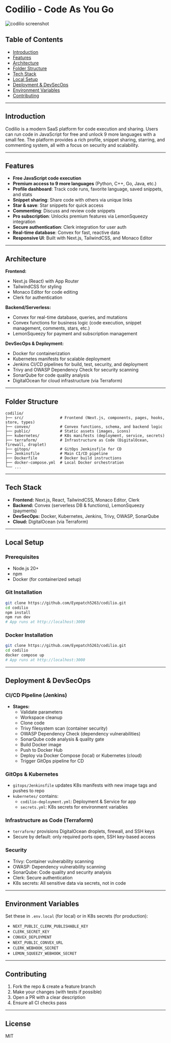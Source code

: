 
# Codilio - Code As You Go

![codilio screenshot](https://res.cloudinary.com/dvnrlqqpq/image/upload/v1738501757/Screenshot_2025-02-02_183854_pebwwy.png)

## Table of Contents

- [Introduction](#introduction)
- [Features](#features)
- [Architecture](#architecture)
- [Folder Structure](#folder-structure)
- [Tech Stack](#tech-stack)
- [Local Setup](#local-setup)
- [Deployment & DevSecOps](#deployment--devsecops)
- [Environment Variables](#environment-variables)
- [Contributing](#contributing)

---

## Introduction

Codilio is a modern SaaS platform for code execution and sharing. Users can run code in JavaScript for free and unlock 9 more languages with a small fee. The platform provides a rich profile, snippet sharing, starring, and commenting system, all with a focus on security and scalability.

---

## Features

- **Free JavaScript code execution**
- **Premium access to 9 more languages** (Python, C++, Go, Java, etc.)
- **Profile dashboard**: Track code runs, favorite language, saved snippets, and stats
- **Snippet sharing**: Share code with others via unique links
- **Star & save**: Star snippets for quick access
- **Commenting**: Discuss and review code snippets
- **Pro subscription**: Unlocks premium features via LemonSqueezy integration
- **Secure authentication**: Clerk integration for user auth
- **Real-time database**: Convex for fast, reactive data
- **Responsive UI**: Built with Next.js, TailwindCSS, and Monaco Editor

---

## Architecture

**Frontend:**
- Next.js (React) with App Router
- TailwindCSS for styling
- Monaco Editor for code editing
- Clerk for authentication

**Backend/Serverless:**
- Convex for real-time database, queries, and mutations
- Convex functions for business logic (code execution, snippet management, comments, stars, etc.)
- LemonSqueezy for payment and subscription management

**DevSecOps & Deployment:**
- Docker for containerization
- Kubernetes manifests for scalable deployment
- Jenkins CI/CD pipelines for build, test, security, and deployment
- Trivy and OWASP Dependency Check for security scanning
- SonarQube for code quality analysis
- DigitalOcean for cloud infrastructure (via Terraform)

---

## Folder Structure

```
codilio/
├── src/                # Frontend (Next.js, components, pages, hooks, store, types)
├── convex/             # Convex functions, schema, and backend logic
├── public/             # Static assets (images, icons)
├── kubernetes/         # K8s manifests (deployment, service, secrets)
├── terraform/          # Infrastructure as Code (DigitalOcean, firewall, droplet)
├── gitops/             # GitOps Jenkinsfile for CD
├── Jenkinsfile         # Main CI/CD pipeline
├── Dockerfile          # Docker build instructions
├── docker-compose.yml  # Local Docker orchestration
└── ...
```

---

## Tech Stack

- **Frontend:** Next.js, React, TailwindCSS, Monaco Editor, Clerk
- **Backend:** Convex (serverless DB & functions), LemonSqueezy (payments)
- **DevSecOps:** Docker, Kubernetes, Jenkins, Trivy, OWASP, SonarQube
- **Cloud:** DigitalOcean (via Terraform)

---

## Local Setup

### Prerequisites
- Node.js 20+
- npm
- Docker (for containerized setup)

### Git Installation
```sh
git clone https://github.com/Eyepatch5263/codilio.git
cd codilio
npm install
npm run dev
# App runs at http://localhost:3000
```

### Docker Installation
```sh
git clone https://github.com/Eyepatch5263/codilio.git
cd codilio
docker compose up
# App runs at http://localhost:3000
```

---

## Deployment & DevSecOps

### CI/CD Pipeline (Jenkins)
- **Stages:**
   - Validate parameters
   - Workspace cleanup
   - Clone code
   - Trivy filesystem scan (container security)
   - OWASP Dependency Check (dependency vulnerabilities)
   - SonarQube code analysis & quality gate
   - Build Docker image
   - Push to Docker Hub
   - Deploy via Docker Compose (local) or Kubernetes (cloud)
   - Trigger GitOps pipeline for CD

### GitOps & Kubernetes
- `gitops/Jenkinsfile` updates K8s manifests with new image tags and pushes to repo
- `kubernetes/` contains:
   - `codilio-deployment.yml`: Deployment & Service for app
   - `secrets.yml`: K8s secrets for environment variables

### Infrastructure as Code (Terraform)
- `terraform/` provisions DigitalOcean droplets, firewall, and SSH keys
- Secure by default: only required ports open, SSH key-based access

### Security
- Trivy: Container vulnerability scanning
- OWASP: Dependency vulnerability scanning
- SonarQube: Code quality and security analysis
- Clerk: Secure authentication
- K8s secrets: All sensitive data via secrets, not in code

---

## Environment Variables

Set these in `.env.local` (for local) or in K8s secrets (for production):

- `NEXT_PUBLIC_CLERK_PUBLISHABLE_KEY`
- `CLERK_SECRET_KEY`
- `CONVEX_DEPLOYMENT`
- `NEXT_PUBLIC_CONVEX_URL`
- `CLERK_WEBHOOK_SECRET`
- `LEMON_SQUEEZY_WEBHOOK_SECRET`

---

## Contributing

1. Fork the repo & create a feature branch
2. Make your changes (with tests if possible)
3. Open a PR with a clear description
4. Ensure all CI checks pass

---

## License

MIT

